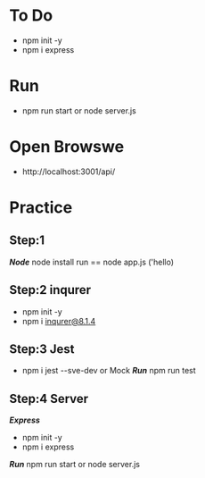 # To Do
* npm init -y
* npm i express

# Run 
* npm run start or  node server.js


# Open Browswe 
* http://localhost:3001/api/



# Practice
## Step:1
***Node*** node install 
run == node app.js ('hello)

## Step:2 inqurer
* npm init -y
* npm i inqurer@8.1.4


## Step:3 Jest
* npm i jest --sve-dev  or Mock
***Run*** npm run test 

## Step:4 Server 
***Express*** 
* npm init -y 
* npm i express 

***Run*** npm run start or node server.js